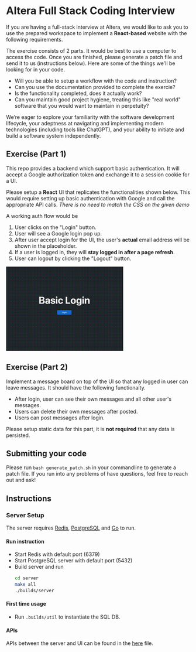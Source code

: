 # Altera Full Stack Coding Interview
If you are having a full-stack interview at Altera, we would like to ask you to use the prepared workspace to implement a **React-based** website with the following requirements.

The exercise consists of 2 parts. It would be best to use a computer to access the code. Once you are finished, please generate a patch file and send it to us (instructions below). Here are some of the things we'll be looking for in your code.
- Will you be able to setup a workflow with the code and instruction?
- Can you use the documentation provided to complete the exercie?
- Is the functionality completed, does it actually work?
- Can you maintain good project hygiene, treating this like "real world" software that you would want to maintain in perpetuity?

We’re eager to explore your familiarity with the software development lifecycle, your adeptness at navigating and implementing modern technologies (including tools like ChatGPT), and your ability to initiate and build a software system independently.

## Exercise (Part 1)

This repo provides a backend which support basic authentication. It will accept a Google authorization token and exchange it to a session cookie for a UI.

Please setup a **React** UI that replicates the functionalities shown below. This would require setting up basic authentication with Google and call the appropriate API calls. *There is no need to match the CSS on the given demo*

A working auth flow would be
1. User clicks on the "Login" button.
2. User will see a Google login pop up.
3. After user accept login for the UI, the user's **actual** email address will be shown in the placeholder.
4. If a user is logged in, they will **stay logged in after a page refresh**.
5. User can logout by clicking the "Logout" button.

![Working demo](demo.gif)

## Exercise (Part 2)

Implement a message board on top of the UI so that any logged in user can leave messages. It should have the following functionaity.
- After login, user can see their own messages and all other user's messages.
- Users can delete their own messages after posted.
- Users can post messages after login.

Please setup static data for this part, it is **not required** that any data is persisted.

## Submitting your code

Please run `bash generate_patch.sh` in your commandline to generate a patch file. If you run into any problems of have questions, feel free to reach out and ask!

## Instructions

### Server Setup
The server requires [Redis](https://redis.io/docs/install/install-redis/), [PostgreSQL](https://www.postgresql.org/) and [Go](https://go.dev/) to run.

#### Run instruction
- Start Redis with default port (6379)
- Start PostgreSQL server with default port (5432)
- Build server and run
    ```bash
    cd server
    make all
    ./builds/server
    ```

#### First time usage
- Run `.builds/util` to instantiate the SQL DB.


#### APIs

APIs between the server and UI can be found in the [here](./postman_collection.json) file.


